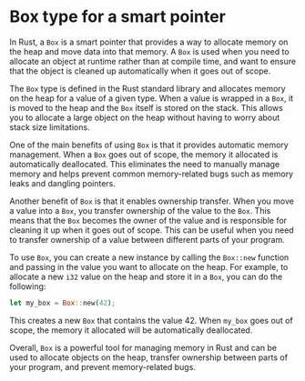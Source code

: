 # Box type for a smart pointer

In Rust, a `Box` is a smart pointer that provides a way to allocate memory on the heap and move data into that memory. A `Box` is used when you need to allocate an object at runtime rather than at compile time, and want to ensure that the object is cleaned up automatically when it goes out of scope.

The `Box` type is defined in the Rust standard library and allocates memory on the heap for a value of a given type. When a value is wrapped in a `Box`, it is moved to the heap and the `Box` itself is stored on the stack. This allows you to allocate a large object on the heap without having to worry about stack size limitations.

One of the main benefits of using `Box` is that it provides automatic memory management. When a `Box` goes out of scope, the memory it allocated is automatically deallocated. This eliminates the need to manually manage memory and helps prevent common memory-related bugs such as memory leaks and dangling pointers.

Another benefit of `Box` is that it enables ownership transfer. When you move a value into a `Box`, you transfer ownership of the value to the `Box`. This means that the `Box` becomes the owner of the value and is responsible for cleaning it up when it goes out of scope. This can be useful when you need to transfer ownership of a value between different parts of your program.

To use `Box`, you can create a new instance by calling the `Box::new` function and passing in the value you want to allocate on the heap. For example, to allocate a new `i32` value on the heap and store it in a `Box`, you can do the following:

```rust
let my_box = Box::new(42);
```

This creates a new `Box` that contains the value 42. When `my_box` goes out of scope, the memory it allocated will be automatically deallocated.

Overall, `Box` is a powerful tool for managing memory in Rust and can be used to allocate objects on the heap, transfer ownership between parts of your program, and prevent memory-related bugs.
